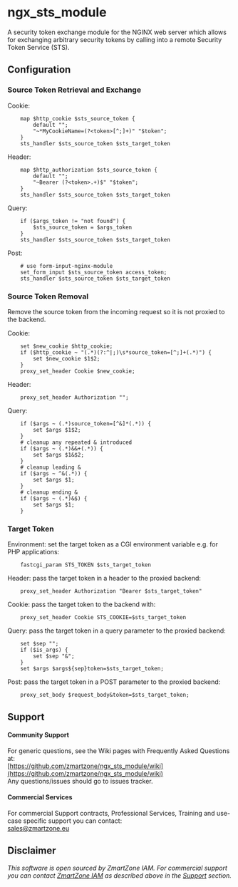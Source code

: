 # ngx_sts_module

A security token exchange module for the NGINX web server which allows for exchanging arbitrary security tokens by calling into a remote Security Token Service (STS).

## Configuration 

### Source Token Retrieval and Exchange

Cookie:
```
	map $http_cookie $sts_source_token {
		default "";
		"~*MyCookieName=(?<token>[^;]+)" "$token";
	}
	sts_handler $sts_source_token $sts_target_token
```

Header:
```
	map $http_authorization $sts_source_token {
		default "";
		"~Bearer (?<token>.+)$" "$token";
	}
	sts_handler $sts_source_token $sts_target_token

```

Query:
```
	if ($args_token != "not found") {
		$sts_source_token = $args_token
	}
	sts_handler $sts_source_token $sts_target_token
```

Post:
```
	# use form-input-nginx-module
	set_form_input $sts_source_token access_token;
	sts_handler $sts_source_token $sts_target_token
```
	
### Source Token Removal

Remove the source token from the incoming request so it is not proxied to the backend.

Cookie:
```
	set $new_cookie $http_cookie;
	if ($http_cookie ~ "(.*)(?:^|;)\s*source_token=[^;]+(.*)") {
		set $new_cookie $1$2;
	}
	proxy_set_header Cookie $new_cookie;
```

Header:
```
	proxy_set_header Authorization "";
```

Query:
```
	if ($args ~ (.*)source_token=[^&]*(.*)) {
		set $args $1$2;
	}
	# cleanup any repeated & introduced 
	if ($args ~ (.*)&&+(.*)) {
		set $args $1&$2;
	}
	# cleanup leading &
	if ($args ~ ^&(.*)) {
		set $args $1;
	}
	# cleanup ending &
	if ($args ~ (.*)&$) {
		set $args $1;
	}
```

### Target Token

Environment: set the target token as a CGI environment variable e.g. for PHP applications:
```
	fastcgi_param STS_TOKEN $sts_target_token
```

Header: pass the target token in a header to the proxied backend:
```
	proxy_set_header Authorization "Bearer $sts_target_token"
```

Cookie: pass the target token to the backend with:
```
	proxy_set_header Cookie STS_COOKIE=$sts_target_token
```

Query: pass the target token in a query parameter to the proxied backend:
```
	set $sep "";
	if ($is_args) {
		set $sep "&";
	}
	set $args $args${sep}token=$sts_target_token;
```

Post: pass the target token in a POST parameter to the proxied backend:
```
	proxy_set_body $request_body&token=$sts_target_token;
```

## Support

#### Community Support
For generic questions, see the Wiki pages with Frequently Asked Questions at:  
  [https://github.com/zmartzone/ngx_sts_module/wiki](https://github.com/zmartzone/ngx_sts_module/wiki)  
Any questions/issues should go to issues tracker.

#### Commercial Services
For commercial Support contracts, Professional Services, Training and use-case specific support you can contact:  
  [sales@zmartzone.eu](mailto:sales@zmartzone.eu)  


Disclaimer
----------
*This software is open sourced by ZmartZone IAM. For commercial support
you can contact [ZmartZone IAM](https://www.zmartzone.eu) as described above in the [Support](#support) section.*
